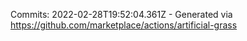 Commits: 2022-02-28T19:52:04.361Z - Generated via https://github.com/marketplace/actions/artificial-grass
<br>
